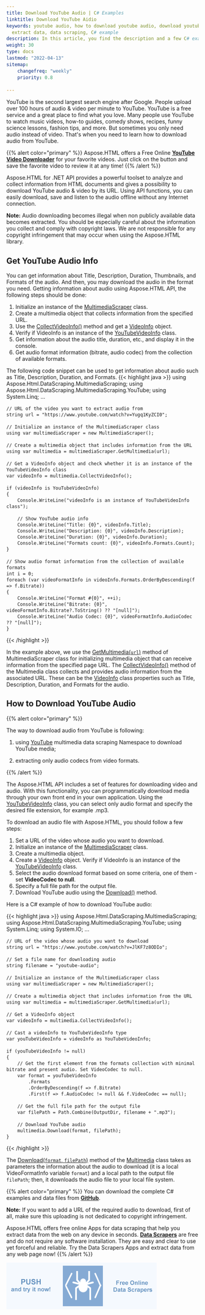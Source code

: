 ```yaml
---
title: Download YouTube Audio | C# Examples
linktitle: Download YouTube Aidio
keywords: youtube audio, how to download youtube audio, download youtube audio, how to download audio from youtube
  extract data, data scraping, C# example
description: In this article, you find the description and a few C# examples of how to download youtube audio using the Aspose.HTML API.
weight: 30
type: docs
lastmod: "2022-04-13"
sitemap:
    changefreq: "weekly"
    priority: 0.8

---
```


<link href="./../../style.css" rel="stylesheet" type="text/css" />

YouTube is the second largest search engine after Google. People upload over 100 hours of audio & video per minute to YouTube.  YouTube is a free service and a great place to find what you love. Many people use YouTube to watch music videos, how-to guides, comedy shows,  recipes, funny science lessons, fashion tips, and more. But sometimes you only need audio instead of video. That's when you need to learn how to download audio from YouTube.

{{% alert color="primary" %}} 
Aspose.HTML offers a Free Online [**YouTube Video Downloader**](https://products.aspose.app/html/video-downloader/youtube) for your favorite videos. Just click on the button and save the favorite video to review it at any time! 
{{% /alert %}} 

Aspose.HTML for .NET API provides a powerful toolset to analyze and collect information from HTML documents and gives a possibility to download YouTube audio & video by its URL. Using API functions, you can easily download, save and listen to the audio offline without any Internet connection.

**Note:** Audio downloading becomes illegal when non publicly available data becomes extracted. You should be especially careful about the information you collect and comply with copyright laws. We are not responsible for any copyright infringement that may occur when using the Aspose.HTML library.

## **Get YouTube Audio Info**

You can get information about Title, Description, Duration, Thumbnails, and  Formats of the audio. And then, you may download the audio in the format you need. Getting information about audio using Aspose.HTML API, the following steps should be done:

1. Initialize an instance of the [MultimediaScraper](https://apireference.aspose.com/html/net/aspose.html.datascraping.multimediascraping/multimediascraper) class.
2. Create a multimedia object that collects information from the specified  URL.
3. Use the [CollectVideoInfo()](https://apireference.aspose.com/html/net/aspose.html.datascraping.multimediascraping/multimedia/methods/collectvideoinfo) method and get a [VideoInfo](https://apireference.aspose.com/html/net/aspose.html.datascraping.multimediascraping/videoinfo) object. 
4. Verify if VideoInfo is an instance of the [YouTubeVideoInfo](https://apireference.aspose.com/html/net/aspose.html.datascraping.multimediascraping.youtube/youtubevideoinfo) class.
5. Get information about the audio title, duration, etc., and display it in the console.
6. Get audio format information (bitrate, audio codec) from the collection of available formats.

The following code snippet can be used to get information about audio such as Title, Description, Duration, and Formats.
{{< highlight java >}}
using Aspose.Html.DataScraping.MultimediaScraping;
using Aspose.Html.DataScraping.MultimediaScraping.YouTube;
using System.Linq;
...

	// URL of the video you want to extract audio from
	string url = "https://www.youtube.com/watch?v=Yugq1KyZCI0";
	
	// Initialize an instance of the MultimediaScraper class
	using var multimediaScraper = new MultimediaScraper();
	
	// Create a multimedia object that includes information from the URL
	using var multimedia = multimediaScraper.GetMultimedia(url);
	
	// Get a VideoInfo object and check whether it is an instance of the YouTubeVideoInfo class 
	var videoInfo = multimedia.CollectVideoInfo();    
	
	if (videoInfo is YouTubeVideoInfo)
	{
	    Console.WriteLine("videoInfo is an instance of YouTubeVideoInfo class");
	    
	    // Show YouTube audio info
		Console.WriteLine("Title: {0}", videoInfo.Title);
		Console.WriteLine("Description: {0}", videoInfo.Description);
		Console.WriteLine("Duration: {0}", videoInfo.Duration);	
		Console.WriteLine("Formats count: {0}", videoInfo.Formats.Count);
	}
	
	// Show audio format information from the collection of available formats
	int i = 0;
	foreach (var videoFormatInfo in videoInfo.Formats.OrderByDescending(f => f.Bitrate))
	{	
	    Console.WriteLine("Format #{0}", ++i);	
	    Console.WriteLine("Bitrate: {0}", videoFormatInfo.Bitrate?.ToString() ?? "[null]");	
	    Console.WriteLine("Audio Codec: {0}", videoFormatInfo.AudioCodec ?? "[null]");	    
	}
{{< /highlight >}}

In the example above, we use the [GetMultimedia(`url`)](https://apireference.aspose.com/html/net/aspose.html.datascraping.multimediascraping/multimediascraper/methods/getmultimedia) method of MultimediaScraper class for initializing multimedia object that can receive information from the specified page URL. The [CollectVideoInfo()](https://apireference.aspose.com/html/net/aspose.html.datascraping.multimediascraping/multimedia/methods/collectvideoinfo) method of the Multimedia class collects and provides audio information from the associated URL. These can be the [VideoInfo](https://apireference.aspose.com/html/net/aspose.html.datascraping.multimediascraping/videoinfo) class properties such as Title, Description, Duration, and  Formats for the audio. 

## **How to Download YouTube Audio**

{{% alert color="primary" %}} 

The way to download audio from YouTube is following: 
1. using [YouTube](https://apireference.aspose.com/html/net/aspose.html.datascraping.multimediascraping.youtube) multimedia data scraping Namespace to download YouTube media;

2. extracting only audio codecs from video formats.

{{% /alert %}}

The Aspose.HTML API includes a set of features for downloading video and audio. With this functionality, you can programmatically download media through your own front end in your own application. Using the  [YouTubeVideoInfo](https://apireference.aspose.com/html/net/aspose.html.datascraping.multimediascraping.youtube/youtubevideoinfo) class, you can select only audio format  and specify the desired file extension, for example .mp3.

To download an audio file with Aspose.HTML, you should follow a few steps:
1. Set a URL of the video whose audio you want to download.
2. Initialize an instance of the [MultimediaScraper](https://apireference.aspose.com/html/net/aspose.html.datascraping.multimediascraping/multimediascraper) class.
3. Create a multimedia object.
4. Create a [VideoInfo](https://apireference.aspose.com/html/net/aspose.html.datascraping.multimediascraping/videoinfo) object. Verify if VideoInfo is an instance of the [YouTubeVideoInfo](https://apireference.aspose.com/html/net/aspose.html.datascraping.multimediascraping.youtube/youtubevideoinfo) class.
5.  Select the audio download format based on some criteria, one of them - set **VideoCodec to null**.
6. Specify a full file path for the output file.
7. Download YouTube audio using the [Download()](https://apireference.aspose.com/html/net/aspose.html.datascraping.multimediascraping/multimedia/methods/download) method.

Here is a C# example of how to download YouTube audio:

{{< highlight java >}}
using Aspose.Html.DataScraping.MultimediaScraping;
using Aspose.Html.DataScraping.MultimediaScraping.YouTube;
using System.Linq;
using System.IO;
...
	

	// URL of the video whose audio you want to download
	string url = "https://www.youtube.com/watch?v=JlKF7z8ODIo";
	
	// Set a file name for downloading audio
	string filename = "youtube-audio";
	
	// Initialize an instance of the MultimediaScraper class
	using var multimediaScraper = new MultimediaScraper();
	
	// Create a multimedia object that includes information from the URL
	using var multimedia = multimediaScraper.GetMultimedia(url);
	
	// Get a VideoInfo object
	var videoInfo = multimedia.CollectVideoInfo();
	
	// Cast a videoInfo to YouTubeVideoInfo type
	var youTubeVideoInfo = videoInfo as YouTubeVideoInfo;
	
	if (youTubeVideoInfo != null)
	{
	    // Get the first element from the formats collection with minimal bitrate and present audio. Set VideoCodec to null.
	    var format = youTubeVideoInfo
	        .Formats
	        .OrderByDescending(f => f.Bitrate)
	        .First(f => f.AudioCodec != null && f.VideoCodec == null);
	
	    // Get the full file path for the output file
	    var filePath = Path.Combine(OutputDir, filename + ".mp3");
	
	    // Download YouTube audio
	    multimedia.Download(format, filePath);                
	}
{{< /highlight >}}

The [Download(`format`, `filePath`)](https://apireference.aspose.com/html/net/aspose.html.datascraping.multimediascraping/multimedia/methods/download) method of the [Multimedia](https://apireference.aspose.com/html/net/aspose.html.datascraping.multimediascraping/multimedia) class takes as parameters the information about the audio to download (it is a local VideoFormatInfo variable `format`) and a local path to the output file `filePath`; then, it downloads the audio file to your local file system. 

{{% alert color="primary" %}} 
You can download the complete C# examples and data files from [<a href="https://github.com/aspose-html/Aspose.HTML-Documentation/tree/main/content/tests-net" rel='noopener nofollow' target="_blank">**GitHub**</a>](https://github.com/aspose-html/Aspose.HTML-Documentation/tree/main/content/tests-net). 

**Note:** If you want to add a URL of the required audio to download, first of all, make sure this uploading is not dedicated to copyright infringement.

Aspose.HTML offers free online Apps for data scraping that help you extract data from the web on any device in seconds. [**Data Scrapers**](https://products.aspose.app/html/data-scrapers) are free and do not require any software installation. They are easy and clear to use yet forceful and reliable. Try the Data Scrapers Apps and extract data from any web page now!
{{% /alert %}}   

<a href="https://products.aspose.app/html/data-scraperss" target="_blank">![Text "Banner Data Scrapers"](./../data-scrapers.png#center)</a> 









